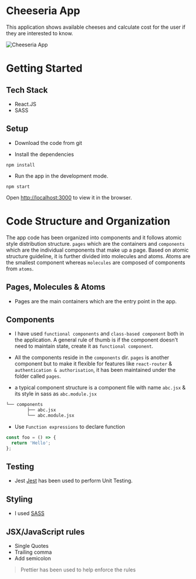 # Cheeseria App

This application shows available cheeses and calculate cost for the user if they are interested to know.

![Cheeseria App](https://i.ibb.co/cNBtsMS/Screen-Shot-2022-05-21-at-7-25-43-pm.png)

# Getting Started

## Tech Stack

- React.JS
- SASS

## Setup

- Download the code from git

- Install the dependencies

```
npm install
```

- Run the app in the development mode.

```
npm start
```

Open [http://localhost:3000](http://localhost:3000) to view it in the browser.

# Code Structure and Organization

The app code has been organized into components and it follows atomic style distribution structure. `pages` which are the containers and `components` which are the individual components that make up a page. Based on atomic structure guideline, it is further divided into molecules and atoms. Atoms are the smallest component whereas `molecules` are composed of components from `atoms`.

## Pages, Molecules & Atoms

- Pages are the main containers which are the entry point in the app.

## Components

- I have used `functional components` and `class-based component` both in the application. A general rule of thumb is if the component doesn't need to maintain state, create it as `functional component`.

- All the components reside in the `components` dir. `pages` is another component but to make it flexible for features like `react-router` & `authentication & authorisation`, it has been maintained under the folder called `pages`.

- a typical component structure is a component file with name `abc.jsx` & its style in sass as `abc.module.jsx`

```bash
└── components
        ├── abc.jsx
        └── abc.module.jsx
```

- Use `Function expressions` to declare function

```javascript
const foo = () => {
  return 'Hello';
};
```

## Testing

- Jest [Jest](https://jestjs.io/docs/en/getting-started.html) has been used to perform Unit Testing.

## Styling

- I used [SASS](https://sass-lang.com/)

## JSX/JavaScript rules

- Single Quotes
- Trailing comma
- Add semicolon

> Prettier has been used to help enforce the rules
